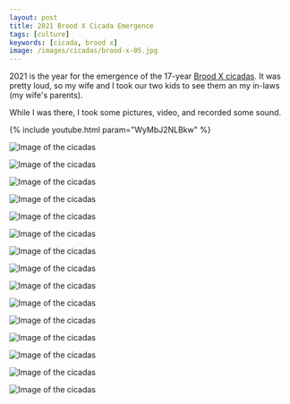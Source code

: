 ```yaml
---
layout: post
title: 2021 Brood X Cicada Emergence
tags: [culture]
keywords: [cicada, brood x]
image: /images/cicadas/brood-x-05.jpg
---
```


2021 is the year for the emergence of the 17-year [Brood X cicadas](https://en.wikipedia.org/wiki/Brood_X). It was pretty loud, so my wife and I took our two kids to see them an my in-laws (my wife's parents).

While I was there, I took some pictures, video, and recorded some sound.

{% include youtube.html param="WyMbJ2NLBkw" %}

![Image of the cicadas](/images/cicadas/brood-x-01.jpg)

![Image of the cicadas](/images/cicadas/brood-x-02.jpg)

![Image of the cicadas](/images/cicadas/brood-x-03.jpg)

![Image of the cicadas](/images/cicadas/brood-x-04.jpg)

![Image of the cicadas](/images/cicadas/brood-x-05.jpg)

![Image of the cicadas](/images/cicadas/brood-x-06.jpg)

![Image of the cicadas](/images/cicadas/brood-x-07.jpg)

![Image of the cicadas](/images/cicadas/brood-x-08.jpg)

![Image of the cicadas](/images/cicadas/brood-x-09.jpg)

![Image of the cicadas](/images/cicadas/brood-x-10.jpg)

![Image of the cicadas](/images/cicadas/brood-x-11.jpg)

![Image of the cicadas](/images/cicadas/brood-x-12.jpg)

![Image of the cicadas](/images/cicadas/brood-x-13.jpg)

![Image of the cicadas](/images/cicadas/brood-x-14.jpg)

![Image of the cicadas](/images/cicadas/brood-x-15.jpg)
